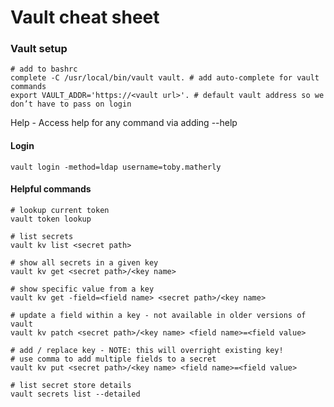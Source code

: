 # Vault cheat sheet

### Vault setup

```text
# add to bashrc
complete -C /usr/local/bin/vault vault. # add auto-complete for vault commands
export VAULT_ADDR='https://<vault url>'. # default vault address so we don’t have to pass on login

```

Help - Access help for any command via adding --help

#### Login

```text
vault login -method=ldap username=toby.matherly
```

#### Helpful commands

```text
# lookup current token
vault token lookup

# list secrets
vault kv list <secret path>

# show all secrets in a given key
vault kv get <secret path>/<key name>

# show specific value from a key
vault kv get -field=<field name> <secret path>/<key name>

# update a field within a key - not available in older versions of vault
vault kv patch <secret path>/<key name> <field name>=<field value>

# add / replace key - NOTE: this will overright existing key!
# use comma to add multiple fields to a secret
vault kv put <secret path>/<key name> <field name>=<field value>

# list secret store details
vault secrets list --detailed
```

